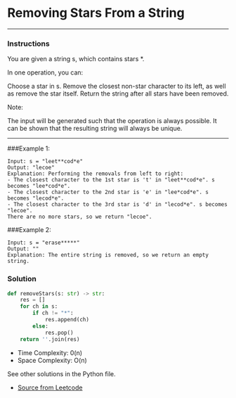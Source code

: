 # Removing Stars From a String


---
### Instructions

You are given a string s, which contains stars *.

In one operation, you can:

Choose a star in s.
Remove the closest non-star character to its left, as well as remove the star itself.
Return the string after all stars have been removed.

Note:

The input will be generated such that the operation is always possible.
It can be shown that the resulting string will always be unique.

---

###Example 1:

```
Input: s = "leet**cod*e"
Output: "lecoe"
Explanation: Performing the removals from left to right:
- The closest character to the 1st star is 't' in "leet**cod*e". s becomes "lee*cod*e".
- The closest character to the 2nd star is 'e' in "lee*cod*e". s becomes "lecod*e".
- The closest character to the 3rd star is 'd' in "lecod*e". s becomes "lecoe".
There are no more stars, so we return "lecoe".
```
###Example 2:
```
Input: s = "erase*****"
Output: ""
Explanation: The entire string is removed, so we return an empty string.
```


### Solution

```py
def removeStars(s: str) -> str:
    res = []
    for ch in s:
        if ch != "*":
            res.append(ch)
        else:
            res.pop()
    return ''.join(res)
```

* Time Complexity: 0(n)
* Space Complexity: O(n)


See other solutions in the Python file.


* [Source from Leetcode](https://leetcode.com/problems/removing-stars-from-a-string/?envType=study-plan-v2&envId=leetcode-75)